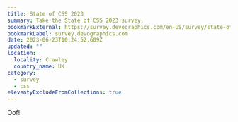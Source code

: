 ```yaml
---
title: State of CSS 2023
summary: Take the State of CSS 2023 survey.
bookmarkExternal: https://survey.devographics.com/en-US/survey/state-of-css/2023
bookmarkLabel: survey.devographics.com
date: 2023-06-23T10:24:52.609Z
updated: ""
location:
  locality: Crawley
  country_name: UK
category:
  - survey
  - css
eleventyExcludeFromCollections: true
---
```

O﻿of!